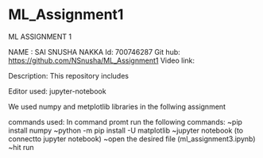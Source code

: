 # ML_Assignment1
ML ASSIGNMENT 1

NAME : SAI SNUSHA NAKKA Id: 700746287 Git hub: https://github.com/NSnusha/ML_Assignment1 Video link:

Description: This repository includes

Editor used: jupyter-notebook

We used numpy and metplotlib libraries in the follwing assignment

commands used: In command promt run the following commands: ~pip install numpy ~python -m pip install -U matplotlib ~jupyter notebook (to connectto jupyter notebook) ~open the desired file (ml_assignment3.ipynb) ~hit run
